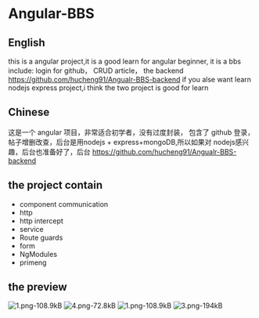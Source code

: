 # Angular-BBS
## English
this is a angular project,it is a good learn for angular beginner,
it is a bbs include: login for github， CRUD article，
the backend https://github.com/hucheng91/Angualr-BBS-backend
if you  alse want learn nodejs express project,i think the two project is good for learn

## Chinese
 这是一个 angular 项目，非常适合初学者，没有过度封装，
 包含了 github 登录，帖子增删改查，后台是用nodejs + express+mongoDB,所以如果对 nodejs感兴趣，后台也准备好了，后台 https://github.com/hucheng91/Angualr-BBS-backend

## the project contain 
* component communication
* http 
* http intercept
* service
* Route guards
* form
* NgModules
* primeng

## the preview
![1.png-108.9kB][2]
![4.png-72.8kB][4]
![1.png-108.9kB][1]
![3.png-194kB][3]



  [1]: http://static.zybuluo.com/hucheng91/marrt8reshe07qk3hyetpsat/2.png
  [2]: http://static.zybuluo.com/hucheng91/2tj2ofnxzssy3si0ulheugs6/1.png
  [3]: http://static.zybuluo.com/hucheng91/unx4zxb7vv5ajzgb6sk3im3o/3.png
  [4]: http://static.zybuluo.com/hucheng91/rzwsta4t7rnnt1x5eqssjpqf/4.png
